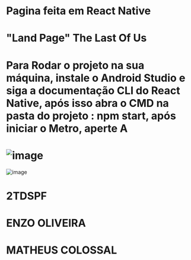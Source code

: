 # Pagina feita em React Native

# "Land Page" The Last Of Us

# Para Rodar o projeto na sua máquina, instale o Android Studio e siga a documentação CLI do React Native, após isso abra o CMD na pasta do projeto : npm start, após iniciar o Metro, aperte A


# ![image](https://github.com/BernardoliveiraFiap/MOBILECHECKPOINT1/assets/126569987/71d9a438-13be-42bd-b208-587d9f903099)
![image](https://github.com/BernardoliveiraFiap/React_Native_TheLastOfUs/assets/126569987/28b42237-5c9a-45c2-a31d-b374266caec7)


# 2TDSPF
# ENZO OLIVEIRA
# MATHEUS COLOSSAL
